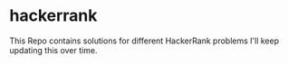 # hackerrank
This Repo contains solutions for different HackerRank problems I'll keep updating this over time. 
